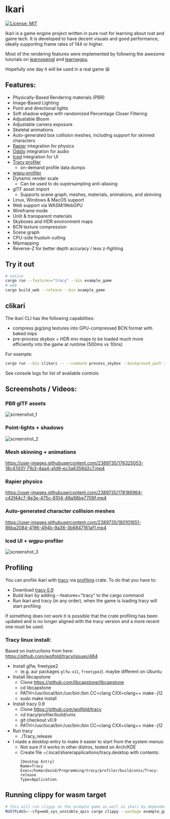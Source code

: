 # Ikari

[![License: MIT](https://img.shields.io/badge/License-MIT-blue.svg)](LICENSE.txt)

Ikari is a game engine project written in pure rust for learning about rust and game tech. It is developed to have decent visuals and good performance, ideally supporting frame rates of 144 or higher.

Most of the rendering features were implemented by following the awesome tutorials on [learnopengl](https://learnopengl.com/) and [learnwgpu](https://sotrh.github.io/learn-wgpu/).

Hopefully one day it will be used in a real game 😃

## Features:

- Physically-Based Rendering materials (PBR)
- Image-Based Lighting
- Point and directional lights
- Soft shadow edges with randomized Percentage Closer Filtering
- Adjustable Bloom
- Adjustable camera exposure
- Skeletal animations
- Auto-generated box collision meshes, including support for skinned characters
- [Rapier](https://rapier.rs/) integration for physics
- [Oddio](https://github.com/Ralith/oddio) integration for audio
- [Iced](https://github.com/iced-rs/iced) integration for UI
- [Tracy profiler](https://github.com/wolfpld/tracy)
  - on-demand profile data dumps
- [wgpu-profiler](https://github.com/Wumpf/wgpu-profiler)
- Dynamic render scale
  - Can be used to do supersampling anti-aliasing
- glTF asset import
  - Supports scene graph, meshes, materials, animations, and skinning
- Linux, Windows & MacOS support
- Web support via WASM/WebGPU
- Wireframe mode
- Unlit & transparent materials
- Skyboxes and HDR environment maps
- BCN texture compression
- Scene graph
- CPU-side frustum culling
- Mipmapping
- Reverse-Z for better depth accuracy / less z-fighting

## Try it out

```sh
# native
cargo run --features="tracy" --bin example_game
# web
cargo build_web --release --bin example_game
```

## clikari

The ikari CLI has the following capabilities:
 
- compress jpg/png textures into GPU-compressed BCN format with baked mips
- pre-process skybox + HDR env maps to be loaded much more efficiently into the game at runtime (500ms vs 10ms)

For example:
```sh
cargo run --bin clikari -- --command process_skybox --background_path ikari/src/textures/milkyway/background.jpg --environment_hdr_path ikari/src/textures/milkyway/radiance.hdr --out_folder ikari/src/skyboxes/milkyway
```

See console logs for list of available controls

## Screenshots / Videos:

### PBR glTF assets

![screenshot_1](https://user-images.githubusercontent.com/2389735/174690197-1761b4ca-3c93-43c2-ba0f-a17470802613.jpg)

### Point-lights + shadows

![screenshot_2](https://user-images.githubusercontent.com/2389735/174689921-9aad3283-171a-48ee-9d3a-c544aed2314e.jpg)

### Mesh skinning + animations

https://user-images.githubusercontent.com/2389735/176325053-18c47d31-71b3-4aa4-a1d9-ec3a6356d2c7.mp4

### Rapier physics

https://user-images.githubusercontent.com/2389735/178186964-c42f44c7-8e3e-475c-8104-48a98be7709f.mp4

### Auto-generated character collision meshes

https://user-images.githubusercontent.com/2389735/180101651-86ba2084-4196-494b-9a36-3b6847161af1.mp4

### Iced UI + wgpu-profiler

![screenshot_3](https://user-images.githubusercontent.com/2389735/229004532-8c2b21c5-1473-4243-b1f0-821c7abc5fca.png)

## Profiling
You can profile ikari with [tracy](https://github.com/wolfpld/tracy) via [profiling](https://github.com/aclysma/profiling) crate.
To do that you have to:
- Download [tracy 0.9](https://github.com/wolfpld/tracy/releases/tag/v0.9)
- Build ikari by adding --features="tracy" to the cargo command
- Run ikari and tracy (in any order), when the game is loading tracy will start profiling

If something does not work it is possible that the crate profiling has been updated and is no longer aligned with the tracy version and a more recent one must be used.

### Tracy linux install:

Based on instructions from here: https://github.com/wolfpld/tracy/issues/484

- Install glfw, freetype2
  - (e.g. aur packages `glfw-x11`, `freetype2`). maybe different on Ubuntu
- Install libcapstone
  - Clone https://github.com/libcapstone/libcapstone
  - cd libcapstone
  - PATH=/usr/local/bin:/usr/bin:/bin CC=clang CXX=clang++ make -j12
  - sudo make install
- Install tracy 0.9
  - Clone https://github.com/wolfpld/tracy
  - cd tracy/profiler/build/unix
  - git checkout v0.9
  - PATH=/usr/local/bin:/usr/bin:/bin CC=clang CXX=clang++ make -j12
- Run tracy
  - ./Tracy_release
- I made a desktop entry to make it easier to start from the system menus:
  - Not sure if it works in other distros, tested on Arch/KDE
  - Create file ~/.local/share/applications/tracy.desktop with contents:
    ```
    [Desktop Entry]
    Name=Tracy
    Exec=/home/david/Programming/tracy/profiler/build/unix/Tracy-release
    Type=Application
    ```

## Running clippy for wasm target

```sh
# this will run clippy on the example game as well as ikari by dependency
RUSTFLAGS=--cfg=web_sys_unstable_apis cargo clippy --package example_game --target wasm32-unknown-unknown
```

